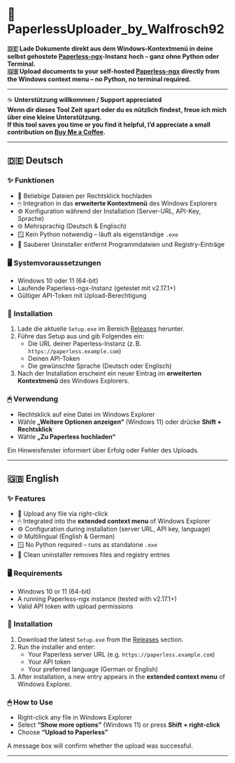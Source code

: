 # 📄 PaperlessUploader_by_Walfrosch92

**🇩🇪 Lade Dokumente direkt aus dem Windows-Kontextmenü in deine selbst gehostete [Paperless-ngx](https://github.com/paperless-ngx/paperless-ngx)-Instanz hoch – ganz ohne Python oder Terminal.**  
**🇬🇧 Upload documents to your self-hosted [Paperless-ngx](https://github.com/paperless-ngx/paperless-ngx) directly from the Windows context menu – no Python, no terminal required.**

---

☕ **Unterstützung willkommen / Support appreciated**  
**Wenn dir dieses Tool Zeit spart oder du es nützlich findest, freue ich mich über eine kleine Unterstützung.**  
**If this tool saves you time or you find it helpful, I’d appreciate a small contribution on [Buy Me a Coffee](https://buymeacoffee.com/walfrosch92).**

---

## 🇩🇪 Deutsch

### ✨ Funktionen

- 📎 Beliebige Dateien per Rechtsklick hochladen  
- 🖱 Integration in das **erweiterte Kontextmenü** des Windows Explorers  
- ⚙️ Konfiguration während der Installation (Server-URL, API-Key, Sprache)  
- 🌐 Mehrsprachig (Deutsch & Englisch)  
- 🪟 Kein Python notwendig – läuft als eigenständige `.exe`  
- 🧹 Sauberer Uninstaller entfernt Programmdateien und Registry-Einträge  

### 🖥 Systemvoraussetzungen

- Windows 10 oder 11 (64-bit)  
- Laufende Paperless-ngx-Instanz (getestet mit v2.17.1+)  
- Gültiger API-Token mit Upload-Berechtigung  

### 🔧 Installation

1. Lade die aktuelle `Setup.exe` im Bereich [Releases](./releases) herunter.  
2. Führe das Setup aus und gib Folgendes ein:
   - Die URL deiner Paperless-Instanz (z. B. `https://paperless.example.com`)
   - Deinen API-Token
   - Die gewünschte Sprache (Deutsch oder Englisch)  
3. Nach der Installation erscheint ein neuer Eintrag im **erweiterten Kontextmenü** des Windows Explorers.

### 🖱 Verwendung

- Rechtsklick auf eine Datei im Windows Explorer  
- Wähle **„Weitere Optionen anzeigen“** (Windows 11) oder drücke **Shift + Rechtsklick**  
- Wähle **„Zu Paperless hochladen“**

Ein Hinweisfenster informiert über Erfolg oder Fehler des Uploads.

---

## 🇬🇧 English

### ✨ Features

- 📎 Upload any file via right-click  
- 🖱 Integrated into the **extended context menu** of Windows Explorer  
- ⚙️ Configuration during installation (server URL, API key, language)  
- 🌐 Multilingual (English & German)  
- 🪟 No Python required – runs as standalone `.exe`  
- 🧹 Clean uninstaller removes files and registry entries  

### 🖥 Requirements

- Windows 10 or 11 (64-bit)  
- A running Paperless-ngx instance (tested with v2.17.1+)  
- Valid API token with upload permissions  

### 🔧 Installation

1. Download the latest `Setup.exe` from the [Releases](./releases) section.  
2. Run the installer and enter:
   - Your Paperless server URL (e.g. `https://paperless.example.com`)
   - Your API token
   - Your preferred language (German or English)  
3. After installation, a new entry appears in the **extended context menu** of Windows Explorer.

### 🖱 How to Use

- Right-click any file in Windows Explorer  
- Select **“Show more options”** (Windows 11) or press **Shift + right-click**  
- Choose **“Upload to Paperless”**

A message box will confirm whether the upload was successful.

---

